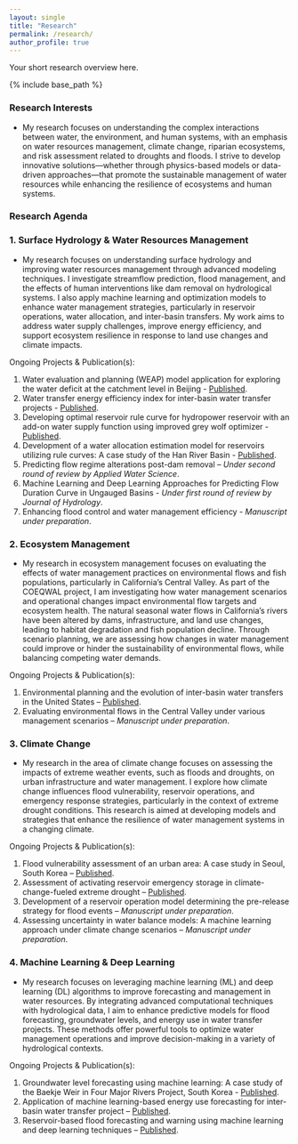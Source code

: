 ```yaml
---
layout: single
title: "Research"
permalink: /research/
author_profile: true
---
```


Your short research overview here.

{% include base_path %}

### Research Interests
* My research focuses on understanding the complex interactions between water, the environment, and human systems, with an emphasis on water resources management, climate change, riparian ecosystems, and risk assessment related to droughts and floods. I strive to develop innovative solutions—whether through physics-based models or data-driven approaches—that promote the sustainable management of water resources while enhancing the resilience of ecosystems and human systems.

### Research Agenda

### **1.	Surface Hydrology & Water Resources Management** 
* My research focuses on understanding surface hydrology and improving water resources management through advanced modeling techniques. I investigate streamflow prediction, flood management, and the effects of human interventions like dam removal on hydrological systems. I also apply machine learning and optimization models to enhance water management strategies, particularly in reservoir operations, water allocation, and inter-basin transfers. My work aims to address water supply challenges, improve energy efficiency, and support ecosystem resilience in response to land use changes and climate impacts.

Ongoing Projects & Publication(s):
1.	Water evaluation and planning (WEAP) model application for exploring the water deficit at the catchment level in Beijing - [Published](https://doi.org/10.5004/dwt.2018.22332).
2.	Water transfer energy efficiency index for inter-basin water transfer projects - [Published](https://onlinelibrary.wiley.com/doi/10.1111/wej.12929).
3.	Developing optimal reservoir rule curve for hydropower reservoir with an add-on water supply function using improved grey wolf optimizer - [Published](https://doi.org/10.1007/s11269-023-03478-0).
4.	Development of a water allocation estimation model for reservoirs utilizing rule curves: A case study of the Han River Basin - [Published](https://doi.org/10.3390/w15203555).
5.	Predicting flow regime alterations post-dam removal – _Under second round of review by Applied Water Science_.
6.	Machine Learning and Deep Learning Approaches for Predicting Flow Duration Curve in Ungauged Basins - _Under first round of review by Journal of Hydrology_.
7.	Enhancing flood control and water management efficiency - _Manuscript under preparation_.

### **2.	Ecosystem Management**
* My research in ecosystem management focuses on evaluating the effects of water management practices on environmental flows and fish populations, particularly in California’s Central Valley. As part of the COEQWAL project, I am investigating how water management scenarios and operational changes impact environmental flow targets and ecosystem health. The natural seasonal water flows in California’s rivers have been altered by dams, infrastructure, and land use changes, leading to habitat degradation and fish population decline. Through scenario planning, we are assessing how changes in water management could improve or hinder the sustainability of environmental flows, while balancing competing water demands.

Ongoing Projects & Publication(s):
1.	Environmental planning and the evolution of inter-basin water transfers in the United States – [Published](http://doi.org/10.3389/fenvs.2024.1489917).
2.	Evaluating environmental flows in the Central Valley under various management scenarios – _Manuscript under preparation_.

### **3.	Climate Change**
* My research in the area of climate change focuses on assessing the impacts of extreme weather events, such as floods and droughts, on urban infrastructure and water management. I explore how climate change influences flood vulnerability, reservoir operations, and emergency response strategies, particularly in the context of extreme drought conditions. This research is aimed at developing models and strategies that enhance the resilience of water management systems in a changing climate.

Ongoing Projects & Publication(s):
1.	Flood vulnerability assessment of an urban area: A case study in Seoul, South Korea – [Published](https://doi.org/10.3390/w15111979).
2.	Assessment of activating reservoir emergency storage in climate-change-fueled extreme drought – [Published](https://doi.org/10.3390/w14203242).
3.	Development of a reservoir operation model determining the pre-release strategy for flood events – _Manuscript under preparation_.
4.	Assessing uncertainty in water balance models: A machine learning approach
under climate change scenarios – _Manuscript under preparation_.

### **4.	Machine Learning & Deep Learning**
* My research focuses on leveraging machine learning (ML) and deep learning (DL) algorithms to improve forecasting and management in water resources. By integrating advanced computational techniques with hydrological data, I aim to enhance predictive models for flood forecasting, groundwater levels, and energy use in water transfer projects. These methods offer powerful tools to optimize water management operations and improve decision-making in a variety of hydrological contexts.

Ongoing Projects & Publication(s):
1.	Groundwater level forecasting using machine learning: A case study of the Baekje Weir in Four Major Rivers Project, South Korea - [Published](https://doi.org/10.1029/2022WR032779).
2.	Application of machine learning-based energy use forecasting for inter-basin water transfer project – [Published](https://doi.org/10.1007/s11269-022-03326-7).
3.	Reservoir-based flood forecasting and warning using machine learning and deep learning techniques – [Published](https://doi.org/10.1007/s13201-024-02298-w).
